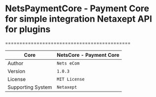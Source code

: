 # NetsPaymentCore - Payment Core for simple integration Netaxept API for plugins
============================================

| Core              | NetsCore - Payment Core |
|-------------------|-------------------------|
| Author            | `Nets eCom`             |
| Version           | `1.0.3`                 |
| License           | `MIT License`           |
| Supporting System | `Netaxept`              |

